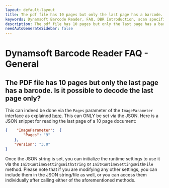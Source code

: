 ```yaml
---
layout: default-layout
title: The pdf file has 10 pages but only the last page has a barcode. Is it possible to decode the last page only?
keywords: Dynamsoft Barcode Reader, FAQ, DBR Introduction, scan specific page
description: The pdf file has 10 pages but only the last page has a barcode. Is it possible to decode the last page only?
needAutoGenerateSidebar: false
---
```


# Dynamsoft Barcode Reader FAQ - General

## The PDF file has 10 pages but only the last page has a barcode. Is it possible to decode the last page only?

This can indeed be done via the `Pages` parameter of the `ImageParameter` interface as explained [here](https://www.dynamsoft.com/barcode-reader/parameters/scenario-settings/multipage-imgs-and-pdf.html?ver=latest). This can ONLY be set via the JSON. Here is a JSON snippet for reading the last page of a 10 page document:

```json
{    "ImageParameter":  {                               
        "Pages": "9"               
    },     
    "Version": "3.0"
}
```

Once the JSON string is set, you can initialize the runtime settings to use it via the `InitRuntimeSettingsWithString` or `InitRuntimeSettingsWithFile` method. Please note that if you are modifying any other settings, you can include them in the JSON string/file as well, or you can access them individually after calling either of the aforementioned methods.
